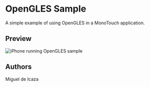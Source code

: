 OpenGLES Sample
===============

A simple example of using OpenGLES in a MonoTouch application.

Preview
-------

![iPhone running OpenGLES sample](http://farm7.static.flickr.com/6136/5999292719_90550e7ed6.jpg)

Authors
-------

Miguel de Icaza
